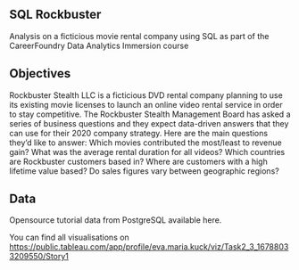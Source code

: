 ## SQL Rockbuster
Analysis on a ficticious movie rental company using SQL as part of the CareerFoundry Data Analytics Immersion course

## Objectives
Rockbuster Stealth LLC is a ficticious DVD rental company planning to use its existing movie licenses to launch an online video rental service in order to stay competitive. 
The Rockbuster Stealth Management Board has asked a series of business questions and
they expect data-driven answers that they can use for their 2020 company strategy. Here are
the main questions they’d like to answer:
Which movies contributed the most/least to revenue gain?
What was the average rental duration for all videos?
Which countries are Rockbuster customers based in?
Where are customers with a high lifetime value based?
Do sales figures vary between geographic regions?



## Data
Opensource tutorial data from PostgreSQL available here.

You can find all visualisations on https://public.tableau.com/app/profile/eva.maria.kuck/viz/Task2_3_16788033209550/Story1

